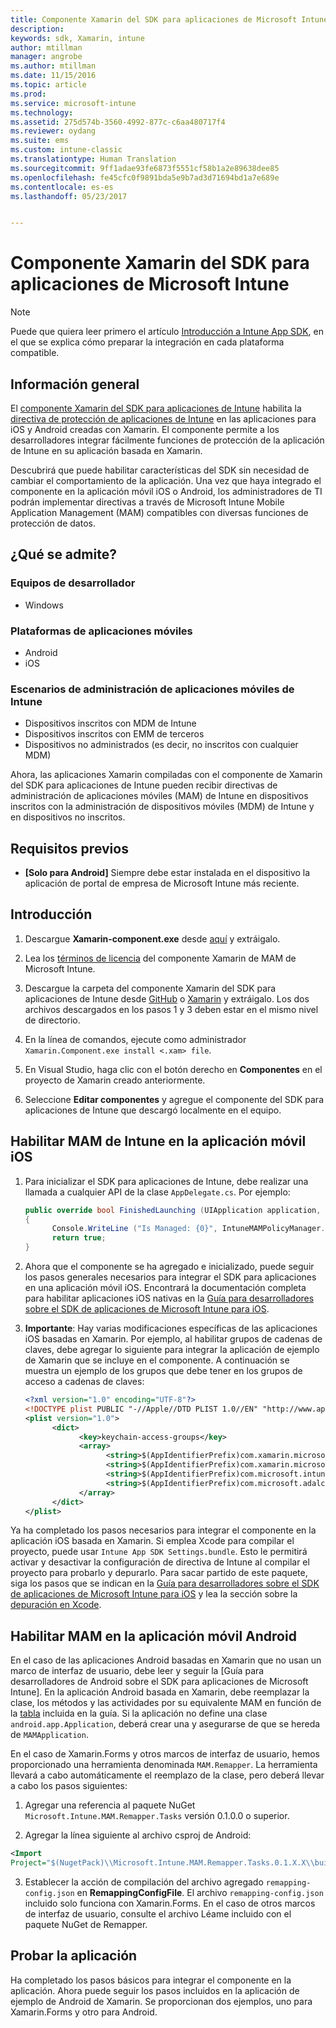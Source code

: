 ```yaml
---
title: Componente Xamarin del SDK para aplicaciones de Microsoft Intune | Microsoft Docs
description: 
keywords: sdk, Xamarin, intune
author: mtillman
manager: angrobe
ms.author: mtillman
ms.date: 11/15/2016
ms.topic: article
ms.prod: 
ms.service: microsoft-intune
ms.technology: 
ms.assetid: 275d574b-3560-4992-877c-c6aa480717f4
ms.reviewer: oydang
ms.suite: ems
ms.custom: intune-classic
ms.translationtype: Human Translation
ms.sourcegitcommit: 9ff1adae93fe6873f5551cf58b1a2e89638dee85
ms.openlocfilehash: fe45cfc0f9891bda5e9b7ad3d71694bd1a7e689e
ms.contentlocale: es-es
ms.lasthandoff: 05/23/2017


---
```


# <a name="microsoft-intune-app-sdk-xamarin-component"></a>Componente Xamarin del SDK para aplicaciones de Microsoft Intune

> [!NOTE]
> Puede que quiera leer primero el artículo [Introducción a Intune App SDK](intune-app-sdk-get-started.md), en el que se explica cómo preparar la integración en cada plataforma compatible.



## <a name="overview"></a>Información general
El [componente Xamarin del SDK para aplicaciones de Intune](https://components.xamarin.com/view/microsoft.intune.mam) habilita la [directiva de protección de aplicaciones de Intune](../deploy-use/protect-app-data-using-mobile-app-management-policies-with-microsoft-intune.md) en las aplicaciones para iOS y Android creadas con Xamarin. El componente permite a los desarrolladores integrar fácilmente funciones de protección de la aplicación de Intune en su aplicación basada en Xamarin.

Descubrirá que puede habilitar características del SDK sin necesidad de cambiar el comportamiento de la aplicación. Una vez que haya integrado el componente en la aplicación móvil iOS o Android, los administradores de TI podrán implementar directivas a través de Microsoft Intune Mobile Application Management (MAM) compatibles con diversas funciones de protección de datos.

## <a name="whats-supported"></a>¿Qué se admite?

### <a name="developer-machines"></a>Equipos de desarrollador
* Windows


### <a name="mobile-app-platforms"></a>Plataformas de aplicaciones móviles
* Android
* iOS


### <a name="intune-mobile-application-management-scenarios"></a>Escenarios de administración de aplicaciones móviles de Intune

* Dispositivos inscritos con MDM de Intune
* Dispositivos inscritos con EMM de terceros
* Dispositivos no administrados (es decir, no inscritos con cualquier MDM)

Ahora, las aplicaciones Xamarin compiladas con el componente de Xamarin del SDK para aplicaciones de Intune pueden recibir directivas de administración de aplicaciones móviles (MAM) de Intune en dispositivos inscritos con la administración de dispositivos móviles (MDM) de Intune y en dispositivos no inscritos.

## <a name="prerequisites"></a>Requisitos previos

* **[Solo para Android]** Siempre debe estar instalada en el dispositivo la aplicación de portal de empresa de Microsoft Intune más reciente.

## <a name="get-started"></a>Introducción

1.    Descargue **Xamarin-component.exe** desde [aquí](https://components.xamarin.com/submit/xpkg) y extráigalo.

2. Lea los [términos de licencia](https://components.xamarin.com/license/microsoft.intune.mam) del componente Xamarin de MAM de Microsoft Intune.

3.    Descargue la carpeta del componente Xamarin del SDK para aplicaciones de Intune desde [GitHub](https://github.com/msintuneappsdk/intune-app-sdk-xamarin) o [Xamarin](https://components.xamarin.com/license/microsoft.intune.mam) y extráigalo. Los dos archivos descargados en los pasos 1 y 3 deben estar en el mismo nivel de directorio.

4.    En la línea de comandos, ejecute como administrador `Xamarin.Component.exe install <.xam> file`.

5.    En Visual Studio, haga clic con el botón derecho en **Componentes** en el proyecto de Xamarin creado anteriormente.

6.    Seleccione **Editar componentes** y agregue el componente del SDK para aplicaciones de Intune que descargó localmente en el equipo.



## <a name="enabling-intune-mam-in-your-ios-mobile-app"></a>Habilitar MAM de Intune en la aplicación móvil iOS
1.    Para inicializar el SDK para aplicaciones de Intune, debe realizar una llamada a cualquier API de la clase `AppDelegate.cs`. Por ejemplo:

      ```csharp
      public override bool FinishedLaunching (UIApplication application, NSDictionary launchOptions)
      {
            Console.WriteLine ("Is Managed: {0}", IntuneMAMPolicyManager.Instance.PrimaryUser != null);
            return true;
      }

      ```

2.    Ahora que el componente se ha agregado e inicializado, puede seguir los pasos generales necesarios para integrar el SDK para aplicaciones en una aplicación móvil iOS. Encontrará la documentación completa para habilitar aplicaciones iOS nativas en la [Guía para desarrolladores sobre el SDK de aplicaciones de Microsoft Intune para iOS](intune-app-sdk-ios.md).
3. **Importante**: Hay varias modificaciones específicas de las aplicaciones iOS basadas en Xamarin. Por ejemplo, al habilitar grupos de cadenas de claves, debe agregar lo siguiente para integrar la aplicación de ejemplo de Xamarin que se incluye en el componente. A continuación se muestra un ejemplo de los grupos que debe tener en los grupos de acceso a cadenas de claves:

      ```xml
      <?xml version="1.0" encoding="UTF-8"?>
      <!DOCTYPE plist PUBLIC "-//Apple//DTD PLIST 1.0//EN" "http://www.apple.com/DTDs/PropertyList-1.0.dtd">
      <plist version="1.0">
            <dict>
                  <key>keychain-access-groups</key>
                  <array>
                        <string>$(AppIdentifierPrefix)com.xamarin.microsoftintunesample</string>
                        <string>$(AppIdentifierPrefix)com.xamarin.microsoftintunesample.intunemam</string>
                        <string>$(AppIdentifierPrefix)com.microsoft.intune.mam</string>
                        <string>$(AppIdentifierPrefix)com.microsoft.adalcache</string>
                  </array>
            </dict>
      </plist>
      ```

Ya ha completado los pasos necesarios para integrar el componente en la aplicación iOS basada en Xamarin. Si emplea Xcode para compilar el proyecto, puede usar `Intune App SDK Settings.bundle`. Esto le permitirá activar y desactivar la configuración de directiva de Intune al compilar el proyecto para probarlo y depurarlo. Para sacar partido de este paquete, siga los pasos que se indican en la [Guía para desarrolladores sobre el SDK de aplicaciones de Microsoft Intune para iOS](intune-app-sdk-ios.md) y lea la sección sobre la [depuración en Xcode](intune-app-sdk-ios.md#status-result-and-debug-notifications).

## <a name="enabling-mam-in-your-android-mobile-app"></a>Habilitar MAM en la aplicación móvil Android
En el caso de las aplicaciones Android basadas en Xamarin que no usan un marco de interfaz de usuario, debe leer y seguir la [Guía para desarrolladores de Android sobre el SDK para aplicaciones de Microsoft Intune]. En la aplicación Android basada en Xamarin, debe reemplazar la clase, los métodos y las actividades por su equivalente MAM en función de la [tabla](intune-app-sdk-android.md#replace-classes-methods-and-activities-with-their-mam-equivalent) incluida en la guía. Si la aplicación no define una clase `android.app.Application`, deberá crear una y asegurarse de que se hereda de `MAMApplication`.

En el caso de Xamarin.Forms y otros marcos de interfaz de usuario, hemos proporcionado una herramienta denominada `MAM.Remapper`. La herramienta llevará a cabo automáticamente el reemplazo de la clase, pero deberá llevar a cabo los pasos siguientes:

1.    Agregar una referencia al paquete NuGet ` Microsoft.Intune.MAM.Remapper.Tasks` versión 0.1.0.0 o superior.

2.    Agregar la línea siguiente al archivo csproj de Android:
  ```xml
  <Import
  Project="$(NugetPack)\\Microsoft.Intune.MAM.Remapper.Tasks.0.1.X.X\\build\\MonoAndroid10\\Microsoft.Intune.MAM.Remapper.targets" />
  ```

3.    Establecer la acción de compilación del archivo agregado `remapping-config.json` en **RemappingConfigFile**. El archivo `remapping-config.json` incluido solo funciona con Xamarin.Forms. En el caso de otros marcos de interfaz de usuario, consulte el archivo Léame incluido con el paquete NuGet de Remapper.

## <a name="test-your-app"></a>Probar la aplicación

Ha completado los pasos básicos para integrar el componente en la aplicación. Ahora puede seguir los pasos incluidos en la aplicación de ejemplo de Android de Xamarin. Se proporcionan dos ejemplos, uno para Xamarin.Forms y otro para Android.

